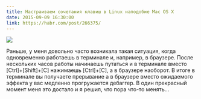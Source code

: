 ```yaml
---
title: Настраиваем сочетания клавиш в Linux наподобие Mac OS X
date: 2015-09-09 16:30:00
link: https://habr.com/post/266375/
---
```


![](https://habrastorage.org/files/8f1/55e/18d/8f155e18dc4b4f1f80113941c5ad32ab.png)

Раньше, у меня довольно часто возникала такая ситуация, когда одновременно работаешь в терминале и, например, в браузере.
После нескольких часов работы начинаешь путаться и в терминале вместо [Ctrl]+[Shift]+[C] нажимаешь [Ctrl]+[C], а в браузере наоборот. В итоге в терминале вы получаете прерывание а в браузере вместо ожидаемого эффекта у вас медленно прогружается дебаггер.
В один прекрасный момент меня это достало и я решил, что пора что-то менять…

<!--more-->

